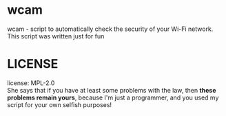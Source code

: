 # wcam
wcam - script to automatically check the security of your Wi-Fi network.<br>
This script was written just for fun<br>

# LICENSE
license: MPL-2.0<br>
She says that if you have at least some problems with the law, then <b>these problems remain yours</b>, because I'm just a programmer, and you used my script for your own selfish purposes!
